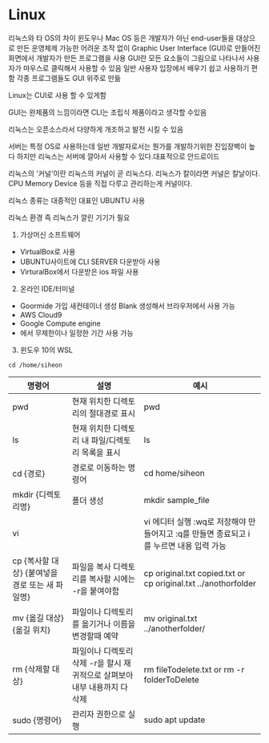 # Linux
리눅스와 타 OS의 차이
윈도우나 Mac OS 등은 개발자가 아닌 end-user들을 대상으로 만든 운영체제
가능한 어려운 조작 없이 Graphic User Interface (GUI)로 만들어진 화면에서 개발자가 만든 프로그램을 사용
GUI란 모든 요소들이 그림으로 나타나서 사용자가 마우스로 클릭해서 사용할 수 있음
일반 사용자 입장에서 배우기 쉽고 사용하기 편함
각종 프로그램들도 GUI 위주로 만듦

Linux는 CUI로 사용 할 수 있게함

GUI는 완제품의 느낌이라면
CLI는 조립식 제품이라고 생각할 수있음

리눅스는 오픈소스라서 다양하게 개조하고 발전 시킬 수 있음

서버는 특정 OS로 사용하는데 일반 개발자로서는 뭔가를 개발하기위한 진입장벽이 높다
하지만 리눅스는 서버에 깔아서 사용할 수 있다.대표적으로 안드로이드

리눅스의 '커널'이란
리눅스의 커널이 곧 리눅스다.
리눅스가 칼이라면 커널은 칼날이다.
CPU Memory Device 등을 직접 다루고 관리하는게 커널이다.

리눅스 종류는 대중적인 대표인 UBUNTU 사용

리눅스 환경 즉 리눅스가 깔린 기기가 필요
1. 가상머신 소프트웨어
  - VirtualBox로 사용
  - UBUNTU사이트에 CLI SERVER 다운받아 사용
  - VirturalBox에서 다운받은 ios 파일 사용
2. 온라인 IDE/터미널
  - Goormide 가입 새컨테이너 생성 Blank 생성해서 브라우저에서 사용 가능
  - AWS Cloud9
  - Google Compute engine
  - 에서 무제한이나 일정한 기간 사용 가능
3. 윈도우 10의 WSL
```linux
cd /home/siheon
```

|명령어|설명|예시|
|------|----------------------------|--------------|
|pwd|현재 위치한 디렉토리의 절대경로 표시|pwd|
|ls|현재 위치한 디렉토리 내 파일/디렉토리 목록을 표시|ls|
|cd {경로}|경로로 이동하는 명령어|cd home/siheon|
|mkdir {디렉토리명}|폴더 생성|mkdir sample_file|
|vi||vi 에디터 실행 :wq로 저장해야 만들어지고 :q를 만들면 종료되고 i를 누르면 내용 입력 가능|vi sample.txt|
|cp {복사할 대상} {붙여넣을 경로 또는 새 파일명}|파일을 복사 디렉토리를 복사할 시에는 -r을 붙여야함|cp original.txt copied.txt or cp original.txt ../anothorfolder|
|mv {옮길 대상} {옮길 위치}|파일이나 디렉토리를 옮기거나 이름을 변경할때 예약|mv original.txt ../anotherfolder/|
|rm {삭제할 대상}|파일이나 디렉토리 삭제 -r을 할시 재귀적으로 살펴보아 내부 내용까지 다 삭제|rm fileTodelete.txt or rm -r folderToDelete|
|sudo {명령어}|관리자 권한으로 실행|sudo apt update|
